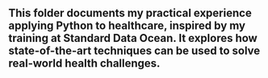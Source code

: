 ## This folder documents my practical experience applying Python to healthcare, inspired by my training at Standard Data Ocean. It explores how state-of-the-art techniques can be used to solve real-world health challenges.
